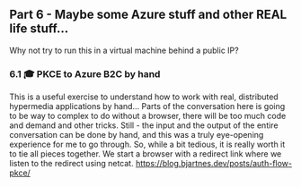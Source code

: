 ## Part 6 - Maybe some Azure stuff and other REAL life stuff...
Why not try to run this in a virtual machine behind a public IP?

### 6.1 🎓 PKCE to Azure B2C by hand
This is a useful exercise to understand how to work with real, distributed hypermedia applications by hand... Parts of the conversation here is going to be way to complex to do without a browser, there will be too much code and demand and other tricks. Still - the input and the output of the entire conversation can be done by hand, and this was a truly eye-opening experience for me to go through. So, while a bit tedious, it is really worth it to tie all pieces together. We start a browser with a redirect link where we listen to the redirect using netcat.
https://blog.bjartnes.dev/posts/auth-flow-pkce/